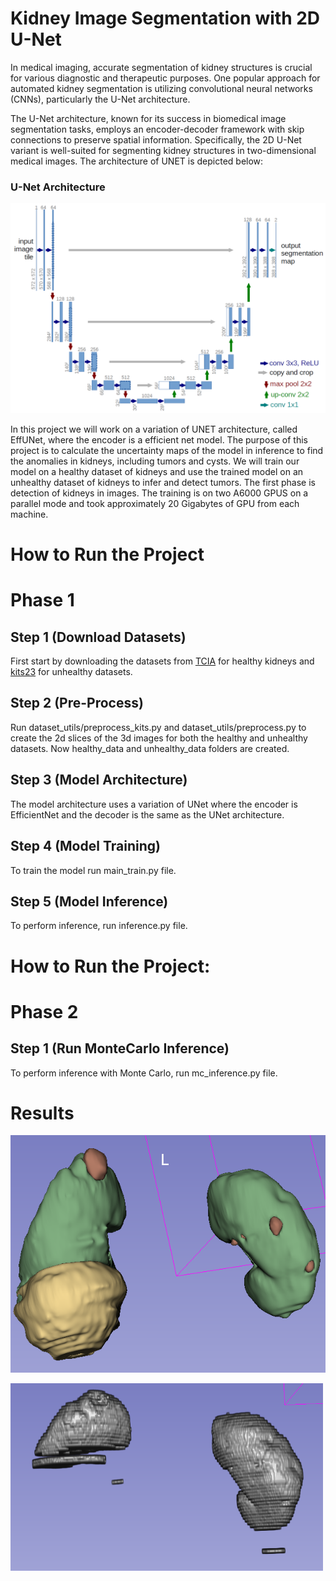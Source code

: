 # Kidney Image Segmentation with 2D U-Net

In medical imaging, accurate segmentation of kidney structures is crucial for various diagnostic and therapeutic purposes. One popular approach for automated kidney segmentation is utilizing convolutional neural networks (CNNs), particularly the U-Net architecture.

The U-Net architecture, known for its success in biomedical image segmentation tasks, employs an encoder-decoder framework with skip connections to preserve spatial information. Specifically, the 2D U-Net variant is well-suited for segmenting kidney structures in two-dimensional medical images. The architecture of UNET is depicted below:

### U-Net Architecture

<!-- <img src='./images/UNET_architecture.png' width='100%' > -->

![The architecture](https://raw.githubusercontent.com/sinaziaee/kidney_segmentation/master/images/UNET_architecture.png)

In this project we will work on a variation of UNET architecture, called EffUNet, where the encoder is a efficient net model. The purpose of this project is to calculate the uncertainty maps of the model in inference to find the anomalies in kidneys, including tumors and cysts. We will train our model on a healthy dataset of kidneys and use the trained model on an unhealthy dataset of kidneys to infer and detect tumors. The first phase is detection of kidneys in images.
The training is on two A6000 GPUS on a parallel mode and took approximately 20 Gigabytes of GPU from each machine.

# How to Run the Project
# Phase 1

## Step 1 (Download Datasets)
First start by downloading the datasets from [TCIA](https://wiki.cancerimagingarchive.net/display/public/pancreas-ct#225140405a525c7710d147e8bfc6611f18577bb7) for healthy kidneys and [kits23](https://github.com/neheller/kits23) for unhealthy datasets.
## Step 2 (Pre-Process)
Run dataset_utils/preprocess_kits.py and dataset_utils/preprocess.py to create the 2d slices of the 3d images for both the healthy and unhealthy datasets. Now healthy_data and unhealthy_data folders are created.
## Step 3 (Model Architecture)
The model architecture uses a variation of UNet where the encoder is EfficientNet and the decoder is the same as the UNet architecture. 
## Step 4 (Model Training)
To train the model run main_train.py file.
## Step 5 (Model Inference)
To perform inference, run inference.py file.
# How to Run the Project:
# Phase 2

## Step 1 (Run MonteCarlo Inference)
To perform inference with Monte Carlo, run mc_inference.py file. 


# Results

<!-- ![Sample of unhealthy Kidney](https://raw.githubusercontent.com/sinaziaee/kidney_segmentation/master/images/kits_segment.png)

![Prediction Result](https://raw.githubusercontent.com/sinaziaee/kidney_segmentation/master/images/kits_pred.png) -->

![Sample of unhealthy Kidney](images/kits_segment.png)

<img src="images/kits_pred.png" alt="Prediction Result" width="500" height="300">
